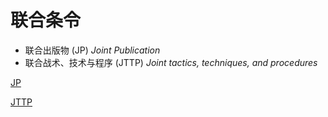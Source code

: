 # 联合条令

* 联合出版物 (JP) *Joint Publication*
* 联合战术、技术与程序 (JTTP) *Joint tactics, techniques, and procedures*

[JP](./JP.md ':include')

[JTTP](./JTTP.md ':include')
